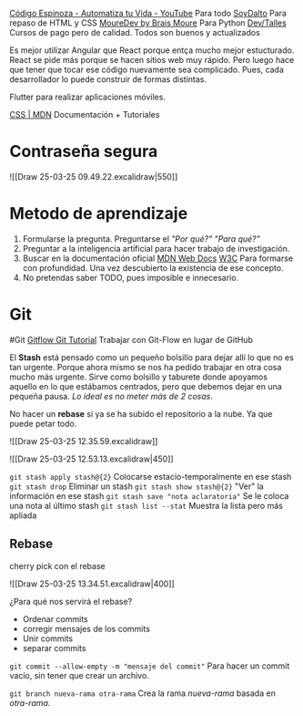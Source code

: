 [Código Espinoza - Automatiza tu Vida - YouTube](https://www.youtube.com/@CodigoEspinoza) Para todo
[SoyDalto](https://www.youtube.com/@soydalto) Para repaso de HTML y CSS
[MoureDev by Brais Moure](https://www.youtube.com/@mouredev) Para Python
[Dev/Talles](https://cursos.devtalles.com/pages/programas-fundamentos) Cursos de pago pero de calidad. Todos son buenos y actualizados

Es mejor utilizar Angular que React porque entça mucho mejor estucturado. React se pide más porque se hacen sitios web muy rápido. Pero luego hace que tener que tocar ese código nuevamente sea complicado. Pues, cada desarrollador lo puede construir de formas distintas.

Flutter para realizar aplicaciones móviles.

[CSS | MDN](https://developer.mozilla.org/es/docs/Web/CSS) Documentación + Tutoriales

# Contraseña segura

![[Draw 25-03-25 09.49.22.excalidraw|550]]

# Metodo de aprendizaje

1. Formularse la pregunta. Preguntarse el *"Por qué?"* *"Para qué?"* 
2. Preguntar a la inteligencia artificial para hacer trabajo de investigación.
3. Buscar en la documentación oficial [MDN Web Docs](https://developer.mozilla.org/es/) [W3C](https://www.w3.org/) Para formarse con profundidad. Una vez descubierto la existencia de ese concepto. 
4. No pretendas saber TODO, pues imposible e innecesario. 

# Git
#Git 
[Gitflow Git Tutorial](https://www.atlassian.com/es/git/tutorials/comparing-workflows/gitflow-workflow) Trabajar con Git-Flow en lugar de GitHub

El **Stash** está pensado como un pequeño bolsillo para dejar allí lo que no es tan urgente. Porque ahora mismo se nos ha pedido trabajar en otra cosa mucho más urgente. Sirve como bolsillo y taburete donde apoyamos aquello en lo que estábamos centrados, pero que debemos dejar en una pequeña pausa. *Lo ideal es no meter más de 2 cosas*.

No hacer un **rebase** si ya se ha subido el repositorio a la nube. Ya que puede petar todo.

![[Draw 25-03-25 12.35.59.excalidraw]]

![[Draw 25-03-25 12.53.13.excalidraw|450]]

`git stash apply stash@{2}` Colocarse estacio-temporalmente en ese stash
`git stash drop` Eliminar un stash
`git stash show stash@{2}` "Ver" la información en ese stash
`git stash save "nota aclaratoria"` Se le coloca una nota al último stash
`git stash list --stat` Muestra la lista pero más apliada
## Rebase
cherry pick con el rebase

![[Draw 25-03-25 13.34.51.excalidraw|400]]

¿Para qué nos servirá el rebase?
- Ordenar commits
- corregir mensajes de los commits
- Unir commits
- separar commits

`git commit --allow-empty -m "mensaje del commit"` Para hacer un commit vacío, sin tener que crear un archivo.

`git branch nueva-rama otra-rama` Crea la rama *nueva-rama* basada en *otra-rama*.
